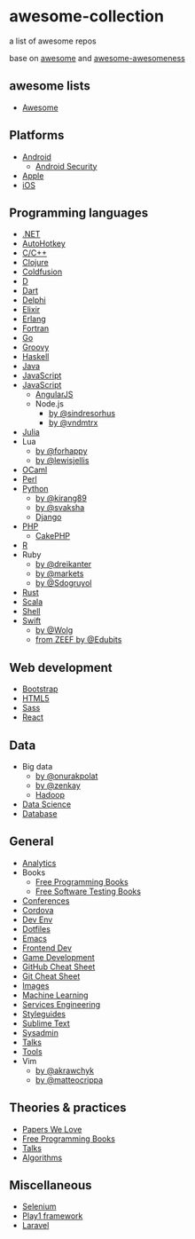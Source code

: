 awesome-collection
==================

a list of awesome repos

base on [awesome](https://github.com/sindresorhus/awesome) and [awesome-awesomeness](https://github.com/bayandin/awesome-awesomeness)

## awesome lists

- [Awesome](https://github.com/sindresorhus/awesome)

## Platforms

- [Android](https://github.com/JStumpp/awesome-android)
  - [Android Security](https://github.com/ashishb/android-security-awesome)
- [Apple](https://github.com/joeljfischer/awesome-apple)
- [iOS](https://github.com/vsouza/awesome-ios)



## Programming languages


- [.NET](https://github.com/quozd/awesome-dotnet)
- [AutoHotkey](https://github.com/ahkscript/awesome-AutoHotkey)
- [C/C++](https://github.com/fffaraz/awesome-cpp)
- [Clojure](https://github.com/razum2um/awesome-clojure)
- [Coldfusion](https://github.com/seancoyne/awesome-coldfusion)
- [D](https://github.com/zhaopuming/awesome-d)
- [Dart](https://github.com/yissachar/awesome-dart)
- [Delphi](https://github.com/Fr0sT-Brutal/awesome-delphi)
- [Elixir](https://github.com/h4cc/awesome-elixir)
- [Erlang](https://github.com/drobakowski/awesome-erlang)
- [Fortran](https://github.com/rabbiabram/awesome-fortran)
- [Go](https://github.com/avelino/awesome-go)
- [Groovy](https://github.com/kdabir/awesome-groovy)
- [Haskell](https://github.com/krispo/awesome-haskell)
- [Java](https://github.com/akullpp/awesome-java)
- [JavaScript](https://github.com/sorrycc/awesome-javascript)
- [JavaScript](https://github.com/sorrycc/awesome-javascript)
  - [AngularJS](https://github.com/gianarb/awesome-angularjs)
  - Node.js
    - [by @sindresorhus](https://github.com/sindresorhus/awesome-nodejs)
    - [by @vndmtrx](https://github.com/vndmtrx/awesome-nodejs)
- [Julia](https://github.com/svaksha/Julia.jl)
- Lua
  - [by @forhappy](https://github.com/forhappy/awesome-lua)
  - [by @lewisjellis](https://github.com/LewisJEllis/awesome-lua)
- [OCaml](https://github.com/rizo/awesome-ocaml)
- [Perl](https://github.com/hachiojipm/awesome-perl)
- [Python](https://github.com/vinta/awesome-python)
  - [by @kirang89](https://github.com/kirang89/pycrumbs)
  - [by @svaksha](https://github.com/svaksha/pythonidae)
  - [Django](https://github.com/rosarior/awesome-django)
- [PHP](https://github.com/ziadoz/awesome-php)
  - [CakePHP](https://github.com/dereuromark/awesome-cakephp)
- [R](https://github.com/qinwf/awesome-R)
- Ruby
  - [by @dreikanter](https://github.com/dreikanter/ruby-bookmarks)
  - [by @markets](https://github.com/markets/awesome-ruby)
  - [by @Sdogruyol](https://github.com/Sdogruyol/awesome-ruby)
- [Rust](https://github.com/kud1ing/awesome-rust)
- [Scala](https://github.com/lauris/awesome-scala)
- [Shell](https://github.com/alebcay/awesome-shell)
- [Swift](https://github.com/matteocrippa/awesome-swift)
  - [by @Wolg](https://github.com/Wolg/awesome-swift)
  - [from ZEEF by @Edubits](https://awesome-swift.zeef.com/robin.eggenkamp)


## Web development

- [Bootstrap](https://github.com/therebelrobot/awesome-bootstrap)
- [HTML5](https://github.com/diegocard/awesome-html5)
- [Sass](https://github.com/HugoGiraudel/awesome-sass)
- [React](https://github.com/enaqx/awesome-react)

## Data

- Big data
  - [by @onurakpolat](https://github.com/onurakpolat/awesome-bigdata)
  - [by @zenkay](https://github.com/zenkay/bigdata-ecosystem)
  - [Hadoop](https://github.com/youngwookim/awesome-hadoop)
- [Data Science](https://github.com/okulbilisim/awesome-datascience)
- [Database](https://github.com/numetriclabz/awesome-db)


## General
- [Analytics](https://github.com/onurakpolat/awesome-analytics)
- Books
  - [Free Programming Books](https://github.com/vhf/free-programming-books)
  - [Free Software Testing Books](https://github.com/ligurio/free-software-testing-books)
- [Conferences](https://github.com/RichardLitt/awesome-conferences)
- [Cordova](https://github.com/busterc/awesome-cordova)
- [Dev Env](https://github.com/jondot/awesome-devenv)
- [Dotfiles](https://github.com/webpro/awesome-dotfiles)
- [Emacs](https://github.com/emacs-tw/awesome-emacs)
- [Frontend Dev](https://github.com/dypsilon/frontend-dev-bookmarks)
- [Game Development](https://github.com/ellisonleao/magictools)
- [GitHub Cheat Sheet](https://github.com/tiimgreen/github-cheat-sheet)
- [Git Cheat Sheet](https://github.com/ArslanBilal/Git-Cheat-Sheet)
- [Images](https://github.com/heyalexej/awesome-images)
- [Machine Learning](https://github.com/josephmisiti/awesome-machine-learning)
- [Services Engineering](https://github.com/mmcgrana/services-engineering)
- [Styleguides](https://github.com/RichardLitt/awesome-styleguides)
- [Sublime Text](https://github.com/dreikanter/sublime-bookmarks)
- [Sysadmin](https://github.com/kahun/awesome-sysadmin)
- [Talks](https://github.com/JanVanRyswyck/awesome-talks)
- [Tools](https://github.com/cjbarber/ToolsOfTheTrade)
- Vim
  - [by @akrawchyk](https://github.com/akrawchyk/awesome-vim)
  - [by @matteocrippa](https://github.com/matteocrippa/awesome-vim)


## Theories & practices

- [Papers We Love](https://github.com/papers-we-love/papers-we-love)
- [Free Programming Books](https://github.com/vhf/free-programming-books)
- [Talks](https://github.com/JanVanRyswyck/awesome-talks)
- [Algorithms](https://github.com/tayllan/awesome-algorithms)


## Miscellaneous



- [Selenium](https://github.com/christian-bromann/awesome-selenium)
- [Play1 framework](https://github.com/PerfectCarl/awesome-play1)
- [Laravel](https://github.com/tuwannu/awesome-laravel)
